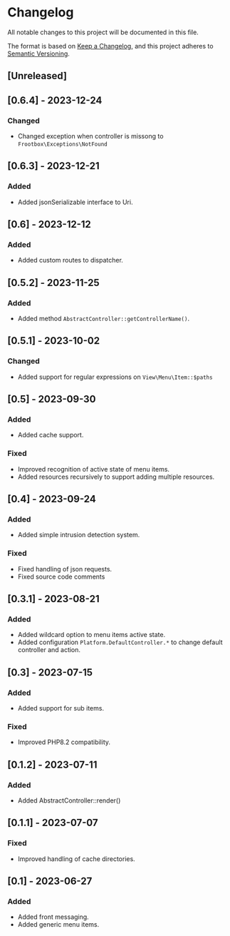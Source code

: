 # Changelog
All notable changes to this project will be documented in this file.

The format is based on [Keep a Changelog](https://keepachangelog.com/en/1.0.0/),
and this project adheres to [Semantic Versioning](https://semver.org/spec/v2.0.0.html).

## [Unreleased]

## [0.6.4] - 2023-12-24

### Changed

- Changed exception when controller is missong to ```Frootbox\Exceptions\NotFound```

## [0.6.3] - 2023-12-21

### Added

- Added jsonSerializable interface to Uri.

## [0.6] - 2023-12-12

### Added

- Added custom routes to dispatcher.

## [0.5.2] - 2023-11-25

### Added

- Added method ```AbstractController::getControllerName()```.

## [0.5.1] - 2023-10-02

### Changed

- Added support for regular expressions on ```View\Menu\Item::$paths```

## [0.5] - 2023-09-30

### Added

- Added cache support.

### Fixed

- Improved recognition of active state of menu items.
- Added resources recursively to support adding multiple resources.

## [0.4] - 2023-09-24

### Added

- Added simple intrusion detection system.

### Fixed

- Fixed handling of json requests.
- Fixed source code comments

## [0.3.1] - 2023-08-21

### Added

- Added wildcard option to menu items active state.
- Added configuration ```Platform.DefaultController.*``` to change default controller and action.

## [0.3] - 2023-07-15

### Added

- Added support for sub items.

### Fixed

- Improved PHP8.2 compatibility.

## [0.1.2] - 2023-07-11

### Added

- Added AbstractController::render()

## [0.1.1] - 2023-07-07

### Fixed

- Improved handling of cache directories.

## [0.1] - 2023-06-27

### Added

- Added front messaging.
- Added generic menu items.
